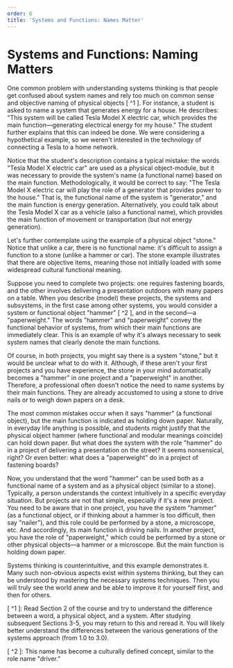 ```yaml
---
order: 6
title: 'Systems and Functions: Names Matter'
---
```


# Systems and Functions: Naming Matters

One common problem with understanding systems thinking is that people get confused about system names and rely too much on common sense and objective naming of physical objects [ ^1 ]. For instance, a student is asked to name a system that generates energy for a house. He describes: "This system will be called Tesla Model X electric car, which provides the main function—generating electrical energy for my house." The student further explains that this can indeed be done. We were considering a hypothetical example, so we weren't interested in the technology of connecting a Tesla to a home network.

Notice that the student's description contains a typical mistake: the words "Tesla Model X electric car" are used as a physical object-module, but it was necessary to provide the system's name (a functional name) based on the main function. Methodologically, it would be correct to say: "The Tesla Model X electric car will play the role of a generator that provides power to the house." That is, the functional name of the system is "generator," and the main function is energy generation. Alternatively, you could talk about the Tesla Model X car as a vehicle (also a functional name), which provides the main function of movement or transportation (but not energy generation).

Let's further contemplate using the example of a physical object "stone." Notice that unlike a car, there is no functional name: it's difficult to assign a function to a stone (unlike a hammer or car). The stone example illustrates that there are objective items, meaning those not initially loaded with some widespread cultural functional meaning.

Suppose you need to complete two projects: one requires fastening boards, and the other involves delivering a presentation outdoors with many papers on a table. When you describe (model) these projects, the systems and subsystems, in the first case among other systems, you would consider a system or functional object "hammer" [ ^2 ], and in the second—a "paperweight." The words "hammer" and "paperweight" convey the functional behavior of systems, from which their main functions are immediately clear. This is an example of why it's always necessary to seek system names that clearly denote the main functions.

Of course, in both projects, you might say there is a system "stone," but it would be unclear what to do with it. Although, if these aren't your first projects and you have experience, the stone in your mind automatically becomes a "hammer" in one project and a "paperweight" in another. Therefore, a professional often doesn't notice the need to name systems by their main functions. They are already accustomed to using a stone to drive nails or to weigh down papers on a desk.

The most common mistakes occur when it says "hammer" (a functional object), but the main function is indicated as holding down paper. Naturally, in everyday life anything is possible, and students might justify that the physical object hammer (where functional and modular meanings coincide) can hold down paper. But what does the system with the role "hammer" do in a project of delivering a presentation on the street? It seems nonsensical, right? Or even better: what does a "paperweight" do in a project of fastening boards?

Now, you understand that the word "hammer" can be used both as a functional name of a system and as a physical object (similar to a stone). Typically, a person understands the context intuitively in a specific everyday situation. But projects are not that simple, especially if it's a new project. You need to be aware that in one project, you have the system "hammer" (as a functional object, or if thinking about a hammer is too difficult, then say "nailer"), and this role could be performed by a stone, a microscope, etc. And accordingly, its main function is driving nails. In another project, you have the role of "paperweight," which could be performed by a stone or other physical objects—a hammer or a microscope. But the main function is holding down paper.

Systems thinking is counterintuitive, and this example demonstrates it. Many such non-obvious aspects exist within systems thinking, but they can be understood by mastering the necessary systems techniques. Then you will truly see the world anew and be able to improve it for yourself first, and then for others.

[ ^1 ]: Read Section 2 of the course and try to understand the difference between a word, a physical object, and a system. After studying subsequent Sections 3-5, you may return to this and reread it. You will likely better understand the differences between the various generations of the systems approach (from 1.0 to 3.0).

[ ^2 ]: This name has become a culturally defined concept, similar to the role name "driver."